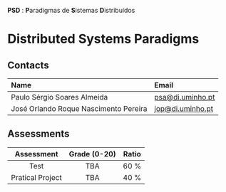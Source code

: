 **PSD** : **P**aradigmas de **S**istemas **D**istribuídos
# Distributed Systems Paradigms

## Contacts

| Name | Email |
| :------ | :-----------|
| Paulo Sérgio Soares Almeida | psa@di.uminho.pt |
| José Orlando Roque Nascimento Pereira | jop@di.uminho.pt |

## Assessments

| Assessment       | Grade (0-20) | Ratio |
| :-:              | :-:          |  :-:  |
| Test             | TBA          |  60 % |
| Pratical Project | TBA          |  40 % |
